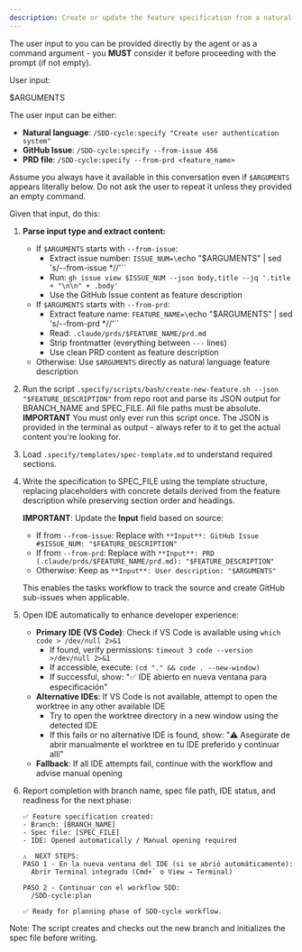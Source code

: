 ```yaml
---
description: Create or update the feature specification from a natural language feature description.
---
```


The user input to you can be provided directly by the agent or as a command argument - you **MUST** consider it before proceeding with the prompt (if not empty).

User input:

$ARGUMENTS

The user input can be either:

- **Natural language**: `/SDD-cycle:specify "Create user authentication system"`
- **GitHub Issue**: `/SDD-cycle:specify --from-issue 456`
- **PRD file**: `/SDD-cycle:specify --from-prd <feature_name>`

Assume you always have it available in this conversation even if `$ARGUMENTS` appears literally below. Do not ask the user to repeat it unless they provided an empty command.

Given that input, do this:

1. **Parse input type and extract content:**
   - If `$ARGUMENTS` starts with `--from-issue`:
     - Extract issue number: `ISSUE_NUM=\`echo "$ARGUMENTS" | sed 's/--from-issue \*//'\``
     - Run: `gh issue view $ISSUE_NUM --json body,title --jq '.title + "\n\n" + .body'`
     - Use the GitHub Issue content as feature description
   - If `$ARGUMENTS` starts with `--from-prd`:
     - Extract feature name: `FEATURE_NAME=\`echo "$ARGUMENTS" | sed 's/--from-prd \*//'\``
     - Read: `.claude/prds/$FEATURE_NAME/prd.md`
     - Strip frontmatter (everything between `---` lines)
     - Use clean PRD content as feature description
   - Otherwise: Use `$ARGUMENTS` directly as natural language feature description

2. Run the script `.specify/scripts/bash/create-new-feature.sh --json "$FEATURE_DESCRIPTION"` from repo root and parse its JSON output for BRANCH_NAME and SPEC_FILE. All file paths must be absolute.
   **IMPORTANT** You must only ever run this script once. The JSON is provided in the terminal as output - always refer to it to get the actual content you're looking for.
3. Load `.specify/templates/spec-template.md` to understand required sections.
4. Write the specification to SPEC_FILE using the template structure, replacing placeholders with concrete details derived from the feature description while preserving section order and headings.

   **IMPORTANT**: Update the **Input** field based on source:
   - If from `--from-issue`: Replace with `**Input**: GitHub Issue #$ISSUE_NUM: "$FEATURE_DESCRIPTION"`
   - If from `--from-prd`: Replace with `**Input**: PRD (.claude/prds/$FEATURE_NAME/prd.md): "$FEATURE_DESCRIPTION"`
   - Otherwise: Keep as `**Input**: User description: "$ARGUMENTS"`

   This enables the tasks workflow to track the source and create GitHub sub-issues when applicable.

5. Open IDE automatically to enhance developer experience:
   - **Primary IDE (VS Code)**: Check if VS Code is available using `which code > /dev/null 2>&1`
     - If found, verify permissions: `timeout 3 code --version >/dev/null 2>&1`
     - If accessible, execute: `(cd "." && code . --new-window)`
     - If successful, show: "✅ IDE abierto en nueva ventana para especificación"
   - **Alternative IDEs**: If VS Code is not available, attempt to open the worktree in any other available IDE
     - Try to open the worktree directory in a new window using the detected IDE
     - If this fails or no alternative IDE is found, show: "⚠️ Asegúrate de abrir manualmente el worktree en tu IDE preferido y continuar allí"
   - **Fallback**: If all IDE attempts fail, continue with the workflow and advise manual opening

6. Report completion with branch name, spec file path, IDE status, and readiness for the next phase:

   ```
   ✅ Feature specification created:
   - Branch: [BRANCH_NAME]
   - Spec file: [SPEC_FILE]
   - IDE: Opened automatically / Manual opening required

   ⚠️  NEXT STEPS:
   PASO 1 - En la nueva ventana del IDE (si se abrió automáticamente):
     Abrir Terminal integrado (Cmd+` o View → Terminal)

   PASO 2 - Continuar con el workflow SDD:
     /SDD-cycle:plan

   ✅ Ready for planning phase of SDD-cycle workflow.
   ```

Note: The script creates and checks out the new branch and initializes the spec file before writing.
